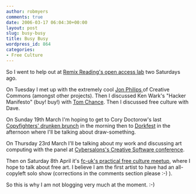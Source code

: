 ```yaml
---
author: robmyers
comments: true
date: 2006-03-17 06:04:30+00:00
layout: post
slug: busy-busy
title: Busy Busy
wordpress_id: 864
categories:
- Free Culture
---
```


So I went to help out at [Remix Reading's open access lab](http://www.remixreading.org/node/716) two Saturdays ago.  
  
On Tuesday I met up with the extremely cool [Jon Philips ](http://www.rejon.org/)of Creative Commons (amongst other projects). Then I discussed Ken Wark's "Hacker Manifesto" (buy! buy!) with [Tom Chance](http://tom.acrewoods.net/). Then I discussed free culture with Dave.  
  
On Sunday 19th March I'm hoping to get to Cory Doctorow's last [Copyfighters' drunken brunch](http://craphound.com/000615.html) in the morning then to [Dorkfest](http://www.dorkfest.org.uk/) in the afternoon where I'll be talking about draw-something.  
  
On Thursday 23rd March I'll be talking about my work and discussing art computing with the panel at [Cybersalons's Creative Software conference](http://www.cybersalon.org/creative_software/index.html).  
  
Then on Saturday 8th April it's [fc-uk's practical free culture meetup](http://www.freeculture.org.uk/meetings/2006-04-08), where I hope to talk about free art. I believe I am the first artist to have had an all-copyleft solo show (corrections in the comments section please :-) ).  
  
So this is why I am not blogging very much at the moment. :-)  


